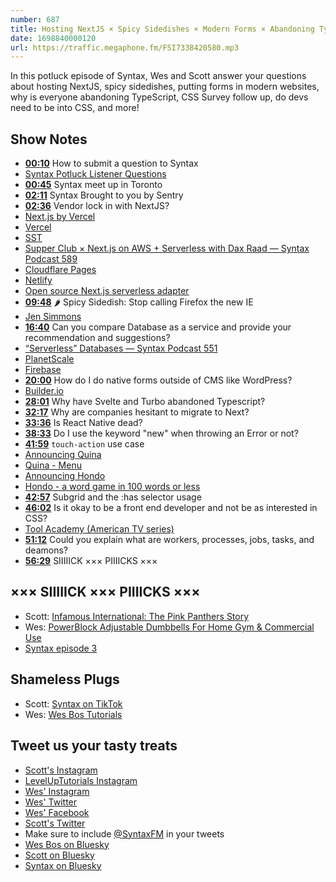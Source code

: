```yaml
---
number: 687
title: Hosting NextJS × Spicy Sidedishes × Modern Forms × Abandoning TypeScript
date: 1698840000120
url: https://traffic.megaphone.fm/FSI7338420580.mp3
---
```


In this potluck episode of Syntax, Wes and Scott answer your questions about hosting NextJS, spicy sidedishes, putting forms in modern websites, why is everyone abandoning TypeScript, CSS Survey follow up, do devs need to be into CSS, and more!

## Show Notes

- **[00:10](#t=00:10)** How to submit a question to Syntax
- [Syntax Potluck Listener Questions](https://docs.google.com/forms/d/e/1FAIpQLSfQlAo1wXHiJMySdU-h8QMtfoz92aMS9eycEHXB6eRCLh8KHA/viewform?pli=1)
- **[00:45](#t=00:45)** Syntax meet up in Toronto
- **[02:11](#t=02:11)** Syntax Brought to you by Sentry
- **[02:36](#t=02:36)** Vendor lock in with NextJS?
- [Next.js by Vercel](https://nextjs.org/)
- [Vercel](https://vercel.com/)
- [SST](https://sst.dev/)
- [Supper Club × Next.js on AWS + Serverless with Dax Raad — Syntax Podcast 589](https://syntax.fm/show/589/supper-club-next-js-on-aws-serverless-with-dax-raad)
- [Cloudflare Pages](https://pages.cloudflare.com/)
- [Netlify](https://www.netlify.com/)
- [Open source Next.js serverless adapter](https://github.com/sst/open-next)
- **[09:48](#t=09:48)** 🌶️ Spicy Sidedish: Stop calling Firefox the new IE
- [Jen Simmons](https://jensimmons.com/)
- **[16:40](#t=16:40)** Can you compare Database as a service and provide your recommendation and suggestions?
- [“Serverless” Databases — Syntax Podcast 551](https://syntax.fm/show/551/serverless-databases)
- [PlanetScale](https://planetscale.com/)
- [Firebase](https://firebase.google.com/)
- **[20:00](#t=20:00)** How do I do native forms outside of CMS like WordPress?
- [Builder.io](https://www.builder.io/)
- **[28:01](#t=28:01)** Why have Svelte and Turbo abandoned Typescript?
- **[32:17](#t=32:17)** Why are companies hesitant to migrate to Next?
- **[33:36](#t=33:36)** Is React Native dead?
- **[38:33](#t=38:33)** Do I use the keyword "new" when throwing an Error or not?
- **[41:59](#t=41:59)** `touch-action` use case
- [Announcing Quina](https://joshcollinsworth.com/blog/announcing-quina-my-first-app)
- [Quina - Menu](https://quina.app/)
- [Announcing Hondo](https://joshcollinsworth.com/blog/announcing-hondo)
- [Hondo - a word game in 100 words or less](https://www.playhondo.com/)
- **[42:57](#t=42:57)** Subgrid and the :has selector usage
- **[46:02](#t=46:02)** Is it okay to be a front end developer and not be as interested in CSS?
- [Tool Academy (American TV series)](<https://en.wikipedia.org/wiki/Tool_Academy_(American_TV_series)>)
- **[51:12](#t=51:12)** Could you explain what are workers, processes, jobs, tasks, and deamons?
- **[56:29](#t=56:29)** SIIIIICK ××× PIIIICKS ×××

## ××× SIIIIICK ××× PIIIICKS ×××

- Scott: [Infamous International: The Pink Panthers Story](https://wondery.com/shows/infamous-international-the-pink-panthers-story/#:~:text=The%20Pink%20Panthers%20are%20the,but%20net%20millions.)
- Wes: [PowerBlock Adjustable Dumbbells For Home Gym & Commercial Use](https://powerblock.com/)
- [Syntax episode 3](https://beta.syntax.fm/shows/3/css-preprocessors-and-structuring-css)

## Shameless Plugs

- Scott: [Syntax on TikTok](https://www.tiktok.com/@syntaxfm)
- Wes: [Wes Bos Tutorials](https://wesbos.com/courses)

## Tweet us your tasty treats

- [Scott's Instagram](https://www.instagram.com/stolinski/)
- [LevelUpTutorials Instagram](https://www.instagram.com/LevelUpTutorials/)
- [Wes' Instagram](https://www.instagram.com/wesbos/)
- [Wes' Twitter](https://twitter.com/wesbos)
- [Wes' Facebook](https://www.facebook.com/wesbos.developer)
- [Scott's Twitter](https://twitter.com/stolinski)
- Make sure to include [@SyntaxFM](https://twitter.com/SyntaxFM) in your tweets
- [Wes Bos on Bluesky](https://bsky.app/profile/wesbos.com)
- [Scott on Bluesky](https://bsky.app/profile/tolin.ski)
- [Syntax on Bluesky](https://bsky.app/profile/syntax.fm)
